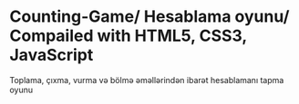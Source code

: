 # Counting-Game/ Hesablama oyunu/ Compailed with HTML5, CSS3, JavaScript 
Toplama, çıxma, vurma və bölmə əməllərindən ibarət hesablamanı tapma oyunu

